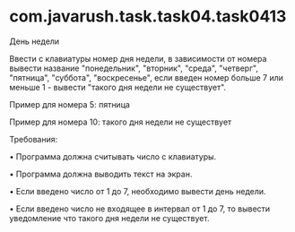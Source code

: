 # com.javarush.task.task04.task0413

День недели

Ввести с клавиатуры номер дня недели, в зависимости от номера вывести название
"понедельник", "вторник", "среда", "четверг", "пятница", "суббота", "воскресенье",
если введен номер больше 7 или меньше 1 - вывести "такого дня недели не существует".


Пример для номера 5:
пятница


Пример для номера 10:
такого дня недели не существует


Требования:

•	Программа должна считывать число c клавиатуры.

•	Программа должна выводить текст на экран.

•	Если введено число от 1 до 7, необходимо вывести день недели.

•	Если введено число не входящее в интервал от 1 до 7, то вывести уведомление что такого дня недели не существует.
